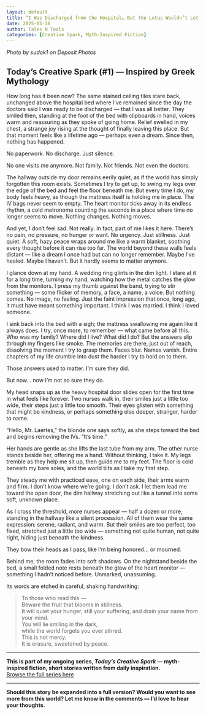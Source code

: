 ```yaml
---
layout: default
title: “I Was Discharged from the Hospital… But the Lotus Wouldn’t Let Me Leave”
date: 2025-05-16
author: Tales N Tools
categories: [Creative Spark, Myth-Inspired Fiction]
---
```


*Photo by sudok1 on Deposit Photos*

## Today’s Creative Spark (#1) — Inspired by Greek Mythology

How long has it been now? The same stained ceiling tiles stare back, unchanged above the hospital bed where I’ve remained since the day the doctors said I was ready to be discharged — that I was all better. They smiled then, standing at the foot of the bed with clipboards in hand, voices warm and reassuring as they spoke of going home. Relief swelled in my chest, a strange joy rising at the thought of finally leaving this place. But that moment feels like a lifetime ago — perhaps even a dream. Since then, nothing has happened.

No paperwork. No discharge. Just silence.

No one visits me anymore. Not family. Not friends. Not even the doctors.

The hallway outside my door remains eerily quiet, as if the world has simply forgotten this room exists. Sometimes I try to get up, to swing my legs over the edge of the bed and feel the floor beneath me. But every time I do, my body feels heavy, as though the mattress itself is holding me in place. The IV bags never seem to empty. The heart monitor ticks away in its endless rhythm, a cold metronome counting the seconds in a place where time no longer seems to move. Nothing changes. Nothing moves.

And yet, I don’t feel sad. Not really. In fact, part of me likes it here. There’s no pain, no pressure, no hunger or want. No urgency. Just stillness. Just quiet. A soft, hazy peace wraps around me like a warm blanket, soothing every thought before it can rise too far. The world beyond these walls feels distant — like a dream I once had but can no longer remember. Maybe I’ve healed. Maybe I haven’t. But it hardly seems to matter anymore.

I glance down at my hand. A wedding ring glints in the dim light. I stare at it for a long time, turning my hand, watching how the metal catches the glow from the monitors. I press my thumb against the band, trying to stir something — some flicker of memory, a face, a name, a voice. But nothing comes. No image, no feeling. Just the faint impression that once, long ago, it must have meant something important. I think I was married. I think I loved someone.

I sink back into the bed with a sigh; the mattress swallowing me again like it always does. I try, once more, to remember — what came before all this. Who was my family? Where did I live? What did I do? But the answers slip through my fingers like smoke. The memories are there, just out of reach, dissolving the moment I try to grasp them. Faces blur. Names vanish. Entire chapters of my life crumble into dust the harder I try to hold on to them.

Those answers used to matter. I’m sure they did.

But now… now I’m not so sure they do.

My head snaps up as the heavy hospital door slides open for the first time in what feels like forever. Two nurses walk in, their smiles just a little too wide, their steps just a little too smooth. Their eyes glisten with something that might be kindness, or perhaps something else deeper, stranger, harder to name.

“Hello, Mr. Laertes,” the blonde one says softly, as she steps toward the bed and begins removing the IVs. “It’s time.”

Her hands are gentle as she lifts the last tube from my arm. The other nurse stands beside her, offering me a hand. Without thinking, I take it. My legs tremble as they help me sit up, then guide me to my feet. The floor is cold beneath my bare soles, and the world tilts as I take my first step.

They steady me with practiced ease, one on each side, their arms warm and firm. I don’t know where we’re going. I don’t ask. I let them lead me toward the open door, the dim hallway stretching out like a tunnel into some soft, unknown place.

As I cross the threshold, more nurses appear — half a dozen or more, standing in the hallway like a silent procession. All of them wear the same expression: serene, radiant, and warm. But their smiles are too perfect, too fixed, stretched just a little too wide — something not quite human, not quite right, hiding just beneath the kindness.

They bow their heads as I pass, like I’m being honored… or mourned.

Behind me, the room fades into soft shadows. On the nightstand beside the bed, a small folded note rests beneath the glow of the heart monitor — something I hadn’t noticed before. Unmarked, unassuming.

Its words are etched in careful, shaking handwriting:

> To those who read this —  
> Beware the fruit that blooms in stillness.  
> It will quiet your hunger, still your suffering, and drain your name from your mind.  
> You will lie smiling in the dark,  
> while the world forgets you ever stirred.  
> This is not mercy.  
> It is erasure, sweetened by peace.

---

**This is part of my ongoing series, _Today’s Creative Spark_ — myth-inspired fiction, short stories written from daily inspiration.**  
[Browse the full series here](#)

---

**Should this story be expanded into a full version? Would you want to see more from this world? Let me know in the comments — I’d love to hear your thoughts.**